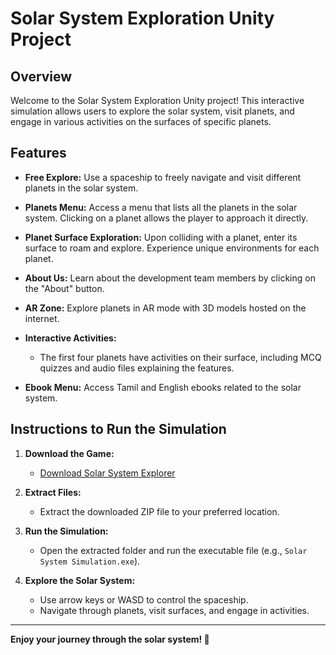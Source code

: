 # Solar System Exploration Unity Project

## Overview

Welcome to the Solar System Exploration Unity project! This interactive simulation allows users to explore the solar system, visit planets, and engage in various activities on the surfaces of specific planets.

## Features

- **Free Explore:** Use a spaceship to freely navigate and visit different planets in the solar system.

- **Planets Menu:** Access a menu that lists all the planets in the solar system. Clicking on a planet allows the player to approach it directly.

- **Planet Surface Exploration:** Upon colliding with a planet, enter its surface to roam and explore. Experience unique environments for each planet.

- **About Us:** Learn about the development team members by clicking on the "About" button.

- **AR Zone:** Explore planets in AR mode with 3D models hosted on the internet.

- **Interactive Activities:**
  - The first four planets have activities on their surface, including MCQ quizzes and audio files explaining the features. 

- **Ebook Menu:** Access Tamil and English ebooks related to the solar system.

## Instructions to Run the Simulation

1. **Download the Game:**
   - [Download Solar System Explorer](https://drive.google.com/drive/folders/1usW5owOOYV_9JbeOga6IL7zTXx09RmcD?usp=sharing)

2. **Extract Files:**
   - Extract the downloaded ZIP file to your preferred location.

3. **Run the Simulation:**
   - Open the extracted folder and run the executable file (e.g., `Solar System Simulation.exe`).

4. **Explore the Solar System:**
   - Use arrow keys or WASD to control the spaceship.
   - Navigate through planets, visit surfaces, and engage in activities.


---
 
**Enjoy your journey through the solar system! 🚀**
